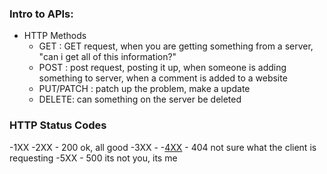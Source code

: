 ### Intro to APIs:
- HTTP Methods
    - GET : GET request, when you are getting something from a server, "can i get all of this information?"
    - POST : post request, posting it up, when someone is adding something to server, when a comment is added to a website
    - PUT/PATCH : patch up the problem, make a update
    - DELETE: can something on the server be deleted

### HTTP Status Codes
-1XX
-2XX - 200 ok, all good
-3XX - 
-[4XX](https://http.cat) - 404 not sure what the client is requesting
-5XX - 500 its not you, its me